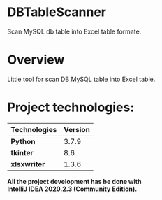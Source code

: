# DBTableScanner
Scan MySQL db table into Excel table formate.

# Overview
Little tool for scan DB MySQL table into Excel table.


# Project technologies:
Technologies | Version
------------ | -------------
**Python** | 3.7.9
**tkinter** | 8.6 
**xlsxwriter** | 1.3.6

**All the project development has be done with \
IntelliJ IDEA 2020.2.3 (Community Edition).**
